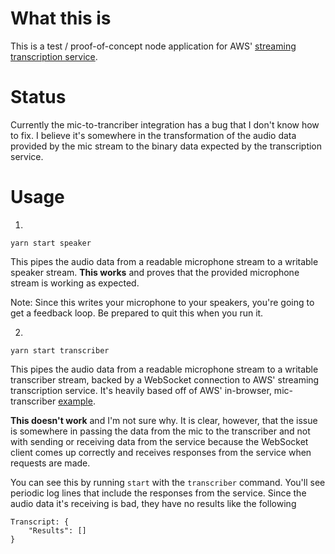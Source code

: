 # What this is

This is a test / proof-of-concept node application for AWS' [streaming transcription service](https://docs.aws.amazon.com/transcribe/latest/dg/streaming.html).

# Status

Currently the mic-to-trancriber integration has a bug that I don't know how to fix.  I believe it's somewhere in the transformation of the audio data provided by the mic stream to the binary data expected by the transcription service.

# Usage

1. 

```
yarn start speaker
```

This pipes the audio data from a readable microphone stream to a writable speaker stream.  **This works** and proves that the provided microphone stream is working as expected.

Note: Since this writes your microphone to your speakers, you're going to get a feedback loop.  Be prepared to quit this when you run it.

2. 

```
yarn start transcriber
```

This pipes the audio data from a readable microphone stream to a writable transcriber stream, backed by a WebSocket connection to AWS' streaming transcription service.  It's heavily based off of AWS' in-browser, mic-transcriber [example](https://github.com/aws-samples/amazon-transcribe-websocket-static).

**This doesn't work** and I'm not sure why.  It is clear, however, that the issue is somewhere in passing the data from the mic to the transcriber and not with sending or receiving data from the service because the WebSocket client comes up correctly and receives responses from the service when requests are made.

You can see this by running `start` with the `transcriber` command.  You'll see periodic log lines that include the responses from the service.  Since the audio data it's receiving is bad, they have no results like the following

```
Transcript: {
    "Results": []
}
```